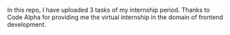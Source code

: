 In this repo, I have uploaded 3 tasks of my internship period.
Thanks to Code Alpha for providing me the virtual internship in the domain of frontend development. 
